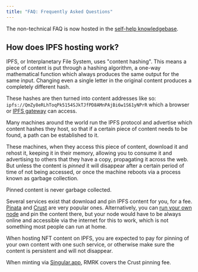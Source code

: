 ```yaml
---
title: "FAQ: Frequently Asked Questions"
---
```


The non-technical FAQ is now hosted in the [self-help knowledgebase](https://coda.io/@rmrk/faq).

## How does IPFS hosting work?

IPFS, or Interplanetary File System, uses "content hashing". This means a piece of content is put
through a hashing algorithm, a one-way mathematical function which always produces the same output
for the same input. Changing even a single letter in the original content produces a completely
different hash.

These hashes are then turned into content addresses like so:
`ipfs://QmZy8eRLhToqPk5154SJkTJfPD8AMnPAjBi6w1S61yNPrR` which a browser or
[IPFS gateway](https://docs.ipfs.io/concepts/ipfs-gateway/) can access.

Many machines around the world run the IPFS protocol and advertise which content hashes they host,
so that if a certain piece of content needs to be found, a path can be established to it.

These machines, when they access this piece of content, download it and rehost it, keeping it in
their memory, allowing you to consume it and advertising to others that they have a copy,
propagating it across the web. But unless the content is _pinned_ it will disappear after a certain
period of time of not being accessed, or once the machine reboots via a process known as garbage
collection.

Pinned content is never garbage collected.

Several services exist that download and pin IPFS content for you, for a fee.
[Pinata](https://pinata.cloud) and [Crust](https://crust.network) are very popular ones.
Alternatively, you can
[run your own node](https://medium.com/ethereum-developers/how-to-host-your-ipfs-files-online-forever-f0c56b9b5398)
and pin the content there, but your node would have to be always online and accessible via the
internet for this to work, which is not something most people can run at home.

When hosting NFT content on IPFS, you are expected to pay for pinning of your own content with one
such service, or otherwise make sure the content is persistent and will not disappear.

When minting via [Singular.app](https://singular.app), RMRK covers the Crust pinning fee.
